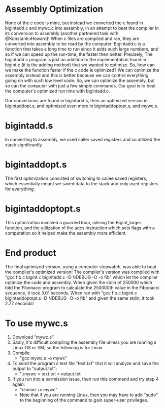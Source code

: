# Assembly Optimization

None of the c code is mine, but instead we converted the c found in bigintadd.c and mywc.c into assembly, in an attempt to beat the compiler in its conversion to assembly (another partnered task with @KonstantinHoward)! When c files are compiled and ran, they are converted into assembly to be read by the computer. Bigintadd.c is a function that takes a long time to run since it adds such large numbers, and so if we can speed up the run-time, the faster then better. Precisely, The bigintadd.c program is just an addition to the implementation found in bigint.c (it is the adding method) that we wanted to optimize. So, how can we make the function faster if the c code is optimized? We can optimize the assembly instead and this is better because we can control everything going on with such low level code. So, we can optimize the assembly, but so can the computer with just a few simple commands. Our goal is to beat the computer's optimized run time with bigintadd.c.  

Our conversions are found in bigintadd.s, then an optimized version in bigintaddopt.s, and optimized even more in bigintaddoptopt.s, and mywc.s.  



# bigintadd.s
In converting to assembly, we used caller saved registers and so utilized the stack significantly. 

# bigintaddopt.s
The first optimization consisted of switching to callee saved registers, which essentially meant we saved data to the stack and only used registers for everything. 

# bigintaddoptopt.s
This optimization involved a guarded loop, inlining the BigInt_larger function, and the utilization of the adcs instruction which sets flags with a computation so it helped make the assembly more efficient. 

# End product
The final optimized version, using a computer stopwatch, was able to beat the compiler's optimized version! The compiler's version was compiled with "gcc fib.c bigint.c bigintadd.c -D NDEBUG -O -o fib" which let the compiler optimize the code and assembly. When given the stdin of 250000 which told the Fibonacci program to calculate the 250000th value in the Fibonacci sequence, it took 3.01 seconds. When ran with "gcc fib.c bigint.c bigintaddoptopt.s -D NDEBUG -O -o fib" and given the same stdin, it took 2.77 seconds!


# To use mywc.s
1. Download "mywc.s"
2. Sadly, it's difficult compiling the assembly file unless you are running a Linux OS or VM, so the following is for Linux
3. Compile: 
    - "gcc mywc.s -o mywc"
4. To send the program a text file "text.txt" that it will analyze and save the output to "output.txt": 
    - "./mywc < text.txt > output.txt
5. If you run into a permission issue, then run this command and try step 4 again:
    - "chmod +x mywc"
    - Note that if you are running Linux, then you may have to add "sudo" to the beginning of the command to gain super-user privileges.
